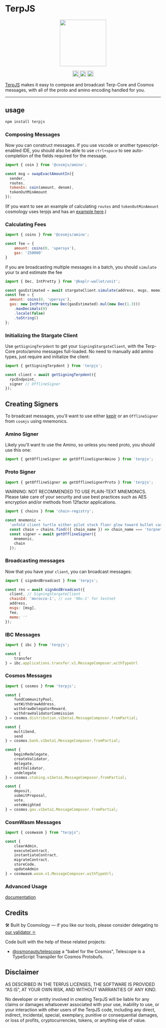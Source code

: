 # TerpJS 

<p align="center">
  <a href="https://github.com/terpnetwork/terpjs">
    <img width="150" src="https://user-images.githubusercontent.com/545047/178600364-accb0c63-1935-4756-a457-e38b45e3289d.png"/>
  </a>
</p>

<p align="center" width="100%">
  <a href="https://github.com/terpnetwork/terpjs/actions/workflows/run-tests.yaml">
    <img height="20" src="https://github.com/terpnetwork/terpjs/actions/workflows/run-tests.yaml/badge.svg" />
  </a>
   <a href="https://github.com/terpnetwork/terpjs/blob/main/LICENSE"><img height="20" src="https://img.shields.io/badge/license-MIT-blue.svg"/></a>
   <a href="https://www.npmjs.com/package/terpjs"><img height="20" src="https://img.shields.io/github/package-json/v/terpnetwork/terpjs?filename=packages%2Fterpjs%2Fpackage.json"/></a>
</p>

[TerpJS](https://github.com/terpnetwork/terpjs) makes it easy to compose and broadcast Terp-Core and Cosmos messages, with all of the proto and amino encoding handled for you.

---
## usage

```sh
npm install terpjs
```

### Composing Messages

Now you can construct messages. If you use vscode or another typescript-enabled IDE, you should also be able to use `ctrl+space` to see auto-completion of the fields required for the message.

```js
import { coin } from '@cosmjs/amino';

const msg = swapExactAmountIn({
  sender,
  routes,
  tokenIn: coin(amount, denom),
  tokenOutMinAmount
});
```

(If you want to see an example of calculating `routes` and `tokenOutMinAmount` cosmology uses terpjs and has an [example here](https://github.com/cosmology-tech/cosmology/tree/main/packages/core#lookuproutesfortrade).)

### Calculating Fees


```js
import { coins } from '@cosmjs/amino';

const fee = {
    amount: coins(0, 'upersyx'),
    gas: '250000'
}
```

if you are broadcasting multiple messages in a batch, you should `simulate` your tx and estimate the fee

```js
import { Dec, IntPretty } from '@keplr-wallet/unit';

const gasEstimated = await stargateClient.simulate(address, msgs, memo);
const fee = {
  amount: coins(0, 'upersyx'),
  gas: new IntPretty(new Dec(gasEstimated).mul(new Dec(1.3)))
    .maxDecimals(0)
    .locale(false)
    .toString()
};
```

### Initializing the Stargate Client

Use `getSigningTerpdent` to get your `SigningStargateClient`, with the Terp-Core proto/amino messages full-loaded. No need to manually add amino types, just require and initialize the client:

```js
import { getSigningTerpdent } from 'terpjs';

const client = await getSigningTerpdent({
  rpcEndpoint,
  signer // OfflineSigner
});
```

## Creating Signers

To broadcast messages, you'll want to use either [keplr](https://docs.keplr.app/api/cosmjs.html) or an `OfflineSigner` from `cosmjs` using mnemonics.
### Amino Signer

Likely you'll want to use the Amino, so unless you need proto, you should use this one:

```js
import { getOfflineSigner as getOfflineSignerAmino } from 'terpjs';
```
### Proto Signer

```js
import { getOfflineSigner as getOfflineSignerProto } from 'terpjs';
```

WARNING: NOT RECOMMENDED TO USE PLAIN-TEXT MNEMONICS. Please take care of your security and use best practices such as AES encryption and/or methods from 12factor applications.

```js
import { chains } from 'chain-registry';

const mnemonic =
  'unfold client turtle either pilot stock floor glow toward bullet car science';
  const chain = chains.find(({ chain_name }) => chain_name === 'terpnet');
  const signer = await getOfflineSigner({
    mnemonic,
    chain
  });
```
### Broadcasting messages

Now that you have your `client`, you can broadcast messages:

```js
import { signAndBroadcast } from 'terpjs';

const res = await signAndBroadcast({
  client, // SigningStargateClient
  chainId: 'morocco-1', // use '90u-1' for testnet
  address,
  msgs: [msg],
  fee,
  memo: ''
});
```

### IBC Messages

```js
import { ibc } from 'terpjs';

const {
    transfer
} = ibc.applications.transfer.v1.MessageComposer.withTypeUrl
```

### Cosmos Messages

```js
import { cosmos } from 'terpjs';

const {
    fundCommunityPool,
    setWithdrawAddress,
    withdrawDelegatorReward,
    withdrawValidatorCommission
} = cosmos.distribution.v1beta1.MessageComposer.fromPartial;

const {
    multiSend,
    send
} = cosmos.bank.v1beta1.MessageComposer.fromPartial;

const {
    beginRedelegate,
    createValidator,
    delegate,
    editValidator,
    undelegate
} = cosmos.staking.v1beta1.MessageComposer.fromPartial;

const {
    deposit,
    submitProposal,
    vote,
    voteWeighted
} = cosmos.gov.v1beta1.MessageComposer.fromPartial;
```

### CosmWasm Messages

```js
import { cosmwasm } from "terpjs";

const {
    clearAdmin,
    executeContract,
    instantiateContract,
    migrateContract,
    storeCode,
    updateAdmin
} = cosmwasm.wasm.v1.MessageComposer.withTypeUrl;
```

### Advanced Usage

[documentation](https://github.com/osmosis-labs/terpjs/tree/main/packages/terpjs/docs)

## Credits

🛠 Built by Cosmology — if you like our tools, please consider delegating to [our validator ⚛️](https://cosmology.tech/validator)

Code built with the help of these related projects:

* [@osmonauts/telescope](https://github.com/osmosis-labs/telescope) a "babel for the Cosmos", Telescope is a TypeScript Transpiler for Cosmos Protobufs.

## Disclaimer

AS DESCRIBED IN THE TERPJS LICENSES, THE SOFTWARE IS PROVIDED “AS IS”, AT YOUR OWN RISK, AND WITHOUT WARRANTIES OF ANY KIND.

No developer or entity involved in creating TerpJS will be liable for any claims or damages whatsoever associated with your use, inability to use, or your interaction with other users of the TerpJS code, including any direct, indirect, incidental, special, exemplary, punitive or consequential damages, or loss of profits, cryptocurrencies, tokens, or anything else of value.